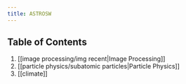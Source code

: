 ```yaml
---
title: ASTROSW
---
```


## Table of Contents
1.  [[image processing/img recent|Image Processing]]
2. [[particle physics/subatomic particles|Particle Physics]]
3. [[climate]]




